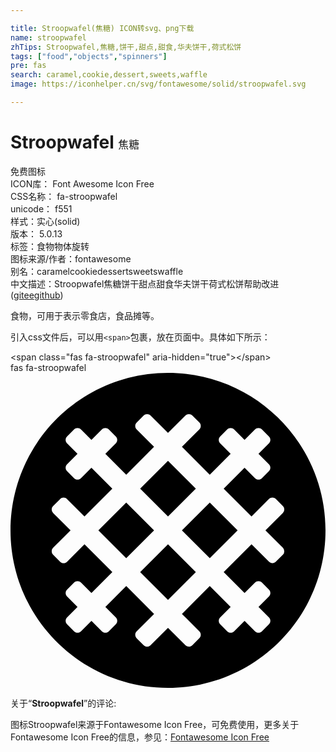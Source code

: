 ```yaml
---

title: Stroopwafel(焦糖) ICON转svg、png下载
name: stroopwafel
zhTips: Stroopwafel,焦糖,饼干,甜点,甜食,华夫饼干,荷式松饼
tags: ["food","objects","spinners"]
pre: fas
search: caramel,cookie,dessert,sweets,waffle
image: https://iconhelper.cn/svg/fontawesome/solid/stroopwafel.svg

---
```


# Stroopwafel  <small style="font-size: 60%;font-weight: 100">焦糖</small>


<div class="detail-page">
<p>
<span><span class="badge-success badge">免费图标</span> </span>
<br/>
<span>
ICON库：
<span class="badge-secondary badge">Font Awesome Icon Free</span> 
</span>
<br/>
<span>
CSS名称：
<span class="badge-secondary badge">fa-stroopwafel</span> 
</span>
<br/>
<span>
unicode：
<span class="badge-secondary badge">f551</span> 
<copy-btn content='f551' btn-title=""></copy-btn>
<copy-btn :content='String.fromCodePoint(parseInt("f551", 16))' btn-title="复制U"></copy-btn>
</span><br/><span>样式：<span class="badge-light badge">实心(solid)</span></span>
<br/>
<span>
版本：
<span class="badge-secondary badge">5.0.13</span> 
</span><br/><span>标签：<span class="badge-light badge"><router-link to="/tags/food.html">食物</router-link></span><span class="badge-light badge"><router-link to="/tags/objects.html">物体</router-link></span><span class="badge-light badge"><router-link to="/tags/spinners.html">旋转</router-link></span></span>
<br/>
<span>图标来源/作者：<span class="badge-light badge">fontawesome</span></span> 
<br/>
<span>别名：<span class="badge-light badge">caramel</span><span class="badge-light badge">cookie</span><span class="badge-light badge">dessert</span><span class="badge-light badge">sweets</span><span class="badge-light badge">waffle</span></span><br/><span class="zh-detail">中文描述：<span class="badge-primary badge">Stroopwafel</span><span class="badge-primary badge">焦糖</span><span class="badge-primary badge">饼干</span><span class="badge-primary badge">甜点</span><span class="badge-primary badge">甜食</span><span class="badge-primary badge">华夫饼干</span><span class="badge-primary badge">荷式松饼</span><span class="help-link"><span>帮助改进</span>(<a href="https://gitee.com/liuwave/icon-helper/edit/master/json/fontawesome/solid/stroopwafel.json" target="_blank" rel="noopener noreferrer">gitee</a><a href="https://github.com/liuwave/icon-helper/edit/master/json/fontawesome/solid/stroopwafel.json" target="_blank" rel="noopener noreferrer">github</a></span>)</span><br/>
</p>
</div><div class="description description alert alert-light">食物，可用于表示零食店，食品摊等。</div>
<div class="alert alert-dark">
  <i class="fas fa-stroopwafel fa-xs"></i>
  <i class="fas fa-stroopwafel fa-sm"></i>
  <i class="fas fa-stroopwafel fa-lg"></i>
  <i class="fas fa-stroopwafel fa-2x"></i>
  <i class="fas fa-stroopwafel fa-3x"></i>
  <i class="fas fa-stroopwafel fa-5x"></i>
  <i class="fas fa-stroopwafel fa-7x"></i>
</div>
<div>
  <p>引入css文件后，可以用<code>&lt;span&gt;</code>包裹，放在页面中。具体如下所示：    
  </p>
  <div class="alert alert-primary" style="font-size: 14px">
    &lt;span class="fas fa-stroopwafel" aria-hidden="true"&gt;&lt;/span&gt;
    <copy-btn content='<span class="fas fa-stroopwafel" aria-hidden="true"></span>'></copy-btn>
  </div>
  <div class="alert alert-secondary">
    <i class="fas fa-stroopwafel"
    style="font-size: 24px"
    aria-hidden="true"></i> fas fa-stroopwafel
    <copy-btn content="fas fa-stroopwafel" btn-title="复制图标名称"></copy-btn>
  </div>
</div>
<div id="svg" class="svg-wrap">
<svg xmlns="http://www.w3.org/2000/svg" viewBox="0 0 512 512"><path d="M188.12 210.74L142.86 256l45.25 45.25L233.37 256l-45.25-45.26zm113.13-22.62L256 142.86l-45.25 45.25L256 233.37l45.25-45.25zm-90.5 135.76L256 369.14l45.26-45.26L256 278.63l-45.25 45.25zM256 0C114.62 0 0 114.62 0 256s114.62 256 256 256 256-114.62 256-256S397.38 0 256 0zm186.68 295.6l-11.31 11.31c-3.12 3.12-8.19 3.12-11.31 0l-28.29-28.29-45.25 45.25 33.94 33.94 16.97-16.97c3.12-3.12 8.19-3.12 11.31 0l11.31 11.31c3.12 3.12 3.12 8.19 0 11.31l-16.97 16.97 16.97 16.97c3.12 3.12 3.12 8.19 0 11.31l-11.31 11.31c-3.12 3.12-8.19 3.12-11.31 0l-16.97-16.97-16.97 16.97c-3.12 3.12-8.19 3.12-11.31 0l-11.31-11.31c-3.12-3.12-3.12-8.19 0-11.31l16.97-16.97-33.94-33.94-45.26 45.26 28.29 28.29c3.12 3.12 3.12 8.19 0 11.31l-11.31 11.31c-3.12 3.12-8.19 3.12-11.31 0L256 414.39l-28.29 28.29c-3.12 3.12-8.19 3.12-11.31 0l-11.31-11.31c-3.12-3.12-3.12-8.19 0-11.31l28.29-28.29-45.25-45.26-33.94 33.94 16.97 16.97c3.12 3.12 3.12 8.19 0 11.31l-11.31 11.31c-3.12 3.12-8.19 3.12-11.31 0l-16.97-16.97-16.97 16.97c-3.12 3.12-8.19 3.12-11.31 0l-11.31-11.31c-3.12-3.12-3.12-8.19 0-11.31l16.97-16.97-16.97-16.97c-3.12-3.12-3.12-8.19 0-11.31l11.31-11.31c3.12-3.12 8.19-3.12 11.31 0l16.97 16.97 33.94-33.94-45.25-45.25-28.29 28.29c-3.12 3.12-8.19 3.12-11.31 0L69.32 295.6c-3.12-3.12-3.12-8.19 0-11.31L97.61 256l-28.29-28.29c-3.12-3.12-3.12-8.19 0-11.31l11.31-11.31c3.12-3.12 8.19-3.12 11.31 0l28.29 28.29 45.25-45.26-33.94-33.94-16.97 16.97c-3.12 3.12-8.19 3.12-11.31 0l-11.31-11.31c-3.12-3.12-3.12-8.19 0-11.31l16.97-16.97-16.97-16.97c-3.12-3.12-3.12-8.19 0-11.31l11.31-11.31c3.12-3.12 8.19-3.12 11.31 0l16.97 16.97 16.97-16.97c3.12-3.12 8.19-3.12 11.31 0l11.31 11.31c3.12 3.12 3.12 8.19 0 11.31l-16.97 16.97 33.94 33.94 45.26-45.25-28.29-28.29c-3.12-3.12-3.12-8.19 0-11.31l11.31-11.31c3.12-3.12 8.19-3.12 11.31 0L256 97.61l28.29-28.29c3.12-3.12 8.19-3.12 11.31 0l11.31 11.31c3.12 3.12 3.12 8.19 0 11.31l-28.29 28.29 45.26 45.25 33.94-33.94-16.97-16.97c-3.12-3.12-3.12-8.19 0-11.31l11.31-11.31c3.12-3.12 8.19-3.12 11.31 0l16.97 16.97 16.97-16.97c3.12-3.12 8.19-3.12 11.31 0l11.31 11.31c3.12 3.12 3.12 8.19 0 11.31l-16.97 16.97 16.97 16.97c3.12 3.12 3.12 8.19 0 11.31l-11.31 11.31c-3.12 3.12-8.19 3.12-11.31 0l-16.97-16.97-33.94 33.94 45.25 45.26 28.29-28.29c3.12-3.12 8.19-3.12 11.31 0l11.31 11.31c3.12 3.12 3.12 8.19 0 11.31L414.39 256l28.29 28.28a8.015 8.015 0 0 1 0 11.32zM278.63 256l45.26 45.25L369.14 256l-45.25-45.26L278.63 256z"/></svg>
</div>
<detail full-name='fa-stroopwafel'></detail>
<div class="icon-detail__container">
<p>关于“<b>Stroopwafel</b>”的评论:</p>
</div>
<Vssue title="关于“Stroopwafel”的评论" />    
<div><p>图标Stroopwafel来源于Fontawesome Icon Free，可免费使用，更多关于  Fontawesome Icon Free的信息，参见：<a target="_blank" href="https://iconhelper.cn/fontawesome.html">Fontawesome Icon Free</a>
</p></div>

